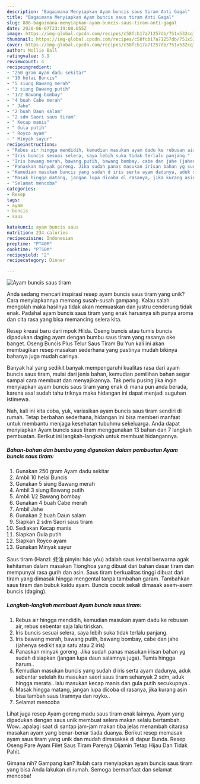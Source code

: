 ```yaml
---
description: "Bagaimana Menyiapkan Ayam buncis saus tiram Anti Gagal"
title: "Bagaimana Menyiapkan Ayam buncis saus tiram Anti Gagal"
slug: 886-bagaimana-menyiapkan-ayam-buncis-saus-tiram-anti-gagal
date: 2020-06-07T23:19:08.055Z
image: https://img-global.cpcdn.com/recipes/c58fcb17a71257db/751x532cq70/ayam-buncis-saus-tiram-foto-resep-utama.jpg
thumbnail: https://img-global.cpcdn.com/recipes/c58fcb17a71257db/751x532cq70/ayam-buncis-saus-tiram-foto-resep-utama.jpg
cover: https://img-global.cpcdn.com/recipes/c58fcb17a71257db/751x532cq70/ayam-buncis-saus-tiram-foto-resep-utama.jpg
author: Mollie Ball
ratingvalue: 3.9
reviewcount: 4
recipeingredient:
- "250 gram Ayam dadu sekitar"
- "10 helai Buncis"
- "5 siung Bawang merah"
- "3 siung Bawang putih"
- "1/2 Bawang bombay"
- "4 buah Cabe merah"
- " Jahe"
- "2 buah Daun salam"
- "2 sdm Saori saus tiram"
- " Kecap manis"
- " Gula putih"
- " Royco ayam"
- " Minyak sayur"
recipeinstructions:
- "Rebus air hingga mendidih, kemudian masukan ayam dadu ke rebusan air, rebus sebentar saja lalu tiriskan."
- "Iris buncis sesuai selera, saya lebih suka tidak terlalu panjang."
- "Iris bawang merah, bawang putih, bawang bombay, cabe dan jahe (jahenya sedikit saja satu atau 2 iris)"
- "Panaskan minyak goreng. Jika sudah panas masukan irisan bahan yg sudah disiapkan (jangan lupa daun salamnya juga). Tumis hingga harum.."
- "Kemudian masukan buncis yang sudah d iris serta ayam dadunya, aduk sebentar setelah itu masukan saori saus tiram sehanyak 2 sdm, aduk hingga merata.. lalu masukan kecap manis dan gula putih secukupnya.."
- "Masak hingga matang, jangan lupa dicoba dl rasanya, jika kurang asin bisa tambah saus tiramnya dan royko.."
- "Selamat mencoba"
categories:
- Resep
tags:
- ayam
- buncis
- saus

katakunci: ayam buncis saus 
nutrition: 234 calories
recipecuisine: Indonesian
preptime: "PT40M"
cooktime: "PT50M"
recipeyield: "2"
recipecategory: Dinner

---
```



![Ayam buncis saus tiram](https://img-global.cpcdn.com/recipes/c58fcb17a71257db/751x532cq70/ayam-buncis-saus-tiram-foto-resep-utama.jpg)

Anda sedang mencari inspirasi resep ayam buncis saus tiram yang unik? Cara menyiapkannya memang susah-susah gampang. Kalau salah mengolah maka hasilnya tidak akan memuaskan dan justru cenderung tidak enak. Padahal ayam buncis saus tiram yang enak harusnya sih punya aroma dan cita rasa yang bisa memancing selera kita.

Resep kreasi baru dari mpok Hilda. Oseng buncis atau tumis buncis dipadukan daging ayam dengan bumbu saus tiram yang rasanya oke banget. Oseng Buncis Plus Telur Saus Tiram Bu Yun kali ini akan membagikan resep masakan sederhana yang pastinya mudah bikinya bahanya juga mudah carinya.

Banyak hal yang sedikit banyak mempengaruhi kualitas rasa dari ayam buncis saus tiram, mulai dari jenis bahan, kemudian pemilihan bahan segar sampai cara membuat dan menyajikannya. Tak perlu pusing jika ingin menyiapkan ayam buncis saus tiram yang enak di mana pun anda berada, karena asal sudah tahu triknya maka hidangan ini dapat menjadi suguhan istimewa.


Nah, kali ini kita coba, yuk, variasikan ayam buncis saus tiram sendiri di rumah. Tetap berbahan sederhana, hidangan ini bisa memberi manfaat untuk membantu menjaga kesehatan tubuhmu sekeluarga. Anda dapat menyiapkan Ayam buncis saus tiram menggunakan 13 bahan dan 7 langkah pembuatan. Berikut ini langkah-langkah untuk membuat hidangannya.

<!--inarticleads1-->

##### Bahan-bahan dan bumbu yang digunakan dalam pembuatan Ayam buncis saus tiram:

1. Gunakan 250 gram Ayam dadu sekitar
1. Ambil 10 helai Buncis
1. Gunakan 5 siung Bawang merah
1. Ambil 3 siung Bawang putih
1. Ambil 1/2 Bawang bombay
1. Gunakan 4 buah Cabe merah
1. Ambil  Jahe
1. Gunakan 2 buah Daun salam
1. Siapkan 2 sdm Saori saus tiram
1. Sediakan  Kecap manis
1. Siapkan  Gula putih
1. Siapkan  Royco ayam
1. Gunakan  Minyak sayur


Saus tiram (Hanzi: 蚝油 pinyin: háo yóu) adalah saus kental berwarna agak kehitaman dalam masakan Tionghoa yang dibuat dari bahan dasar tiram dan mempunyai rasa gurih dan asin. Saus tiram berkualitas tinggi dibuat dari tiram yang dimasak hingga mengental tanpa tambahan garam. Tambahkan saus tiram dan bubuk kaldu ayam. Buncis cocok sekali dimasak asem-asem buncis (daging). 

<!--inarticleads2-->

##### Langkah-langkah membuat Ayam buncis saus tiram:

1. Rebus air hingga mendidih, kemudian masukan ayam dadu ke rebusan air, rebus sebentar saja lalu tiriskan.
1. Iris buncis sesuai selera, saya lebih suka tidak terlalu panjang.
1. Iris bawang merah, bawang putih, bawang bombay, cabe dan jahe (jahenya sedikit saja satu atau 2 iris)
1. Panaskan minyak goreng. Jika sudah panas masukan irisan bahan yg sudah disiapkan (jangan lupa daun salamnya juga). Tumis hingga harum..
1. Kemudian masukan buncis yang sudah d iris serta ayam dadunya, aduk sebentar setelah itu masukan saori saus tiram sehanyak 2 sdm, aduk hingga merata.. lalu masukan kecap manis dan gula putih secukupnya..
1. Masak hingga matang, jangan lupa dicoba dl rasanya, jika kurang asin bisa tambah saus tiramnya dan royko..
1. Selamat mencoba


Lihat juga resep Ayam goreng madu saus tiram enak lainnya. Ayam yang dipadukan dengan saus unik membuat selera makan selalu bertambah. Wow…apalagi saat di santap jam-jam makan tiba jelas menambah citarasa masakan ayam yang benar-benar tiada duanya. Berikut resep memasak ayam saus tiram yang unik dan mudah dimasakak di dapur Bunda. Resep Oseng Pare Ayam Filet Saus Tiram Parenya Dijamin Tetap Hijau Dan Tidak Pahit. 

Gimana nih? Gampang kan? Itulah cara menyiapkan ayam buncis saus tiram yang bisa Anda lakukan di rumah. Semoga bermanfaat dan selamat mencoba!

